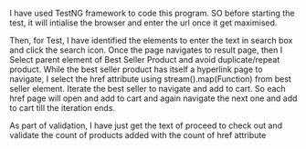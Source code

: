 I have used TestNG framework to code this program. SO before starting the test, it will intialise the browser and enter the url once it get maximised.

Then, for Test, I have identified the elements to enter the text in search box and click the search icon.
Once the page navigates to result page, then I Select parent element of Best Seller Product and avoid duplicate/repeat product.
While the best seller product has itself a hyperlink page to navigate, I select the href attribute using stream().map(Function) from best seller element.
Iterate the best seller to navigate and add to cart. So each href page will open and add to cart and again navigate the next one and add to cart till the iteration ends.

As part of validation, I have just get the text of proceed to check out and validate the count of products added with the count of href attribute
